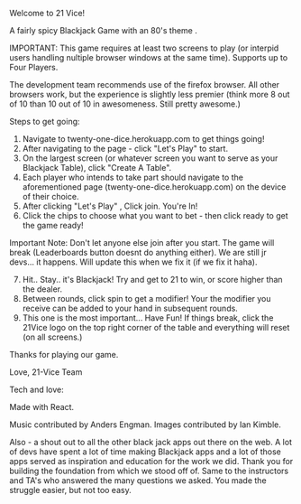 
                                                             

Welcome to 21 Vice!

A fairly spicy Blackjack Game with an 80's theme .

IMPORTANT: This game requires at least two screens to play (or interpid users handling nultiple browser windows at the same time). Supports up to Four Players.

The development team recommends use of the firefox browser. All other browsers work, but the experience is slightly less premier
(think more 8 out of 10 than 10 out of 10 in awesomeness. Still pretty awesome.)

Steps to get going:

1. Navigate to twenty-one-dice.herokuapp.com to get things going!
2. After navigating to the page - click "Let's Play" to start.
3. On the largest screen (or whatever screen you want to serve as your Blackjack Table), click "Create A Table".
4. Each player who intends to take part should navigate to the aforementioned page (twenty-one-dice.herokuapp.com) on the device of their choice.
5. After clicking "Let's Play" , Click join. You're In!
6. Click the chips to choose what you want to bet - then click ready to get the game ready!

Important Note: Don't let anyone else join after you start. The game will break (Leaderboards button doesnt do anything either). We are still jr devs... it happens. Will update this when we fix it (if we fix it haha).

7.  Hit.. Stay.. it's Blackjack! Try and get to 21 to win, or score higher than the dealer.
8.  Between rounds, click spin to get a modifier! Your the modifier you receive can be added to your hand in subsequent rounds.
9.  This one is the most important... Have Fun! If things break, click the 21Vice logo on the top right corner of the table and everything will reset (on all screens.)

Thanks for playing our game.

Love,
21-Vice Team

Tech and love:

Made with React.

Music contributed by Anders Engman.
Images contributed by Ian Kimble.

Also - a shout out to all the other black jack apps out there on the web. A lot of devs have spent a lot of time making Blackjack apps and a lot of those apps served as inspiration and education for the work we did. Thank you for building the foundation from which we stood off of. Same to the instructors and TA's who answered the many questions we asked. You made the struggle easier, but not too easy.
